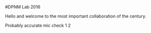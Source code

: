#DPNM Lab 2016

Hello and welcome to the most important collaboration of the century.

Probably accurate
 mic check 1 2
